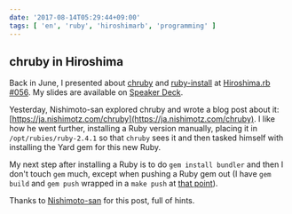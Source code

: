 ```yaml
---
date: '2017-08-14T05:29:44+09:00'
tags: [ 'en', 'ruby', 'hiroshimarb', 'programming' ]
---
```


## chruby in Hiroshima

Back in June, I presented about [chruby](https://github.com/postmodern/chruby) and [ruby-install](https://github.com/postmodern/ruby-install) at [Hiroshima.rb #056](https://hiroshimarb.connpass.com/event/58400/). My slides are available on [Speaker Deck](https://speakerdeck.com/jmettraux/chruby).

Yesterday, Nishimoto-san explored chruby and wrote a blog post about it: [https://ja.nishimotz.com/chruby](https://ja.nishimotz.com/chruby). I like how he went further, installing a Ruby version manually, placing it in `/opt/rubies/ruby-2.4.1` so that `chruby` sees it and then tasked himself with installing the Yard gem for this new Ruby.

My next step after installing a Ruby is to do `gem install bundler` and then I don't touch `gem` much, except when pushing a Ruby gem out (I have `gem build` and `gem push` wrapped in a `make push` at [that point](https://github.com/jmettraux/rufus-scheduler/blob/d7028c2a849f782cba0bb0bf3e4260c524d6775c/Makefile#L16-L22)).

Thanks to [Nishimoto-san](https://en.nishimotz.com/) for this post, full of hints.

